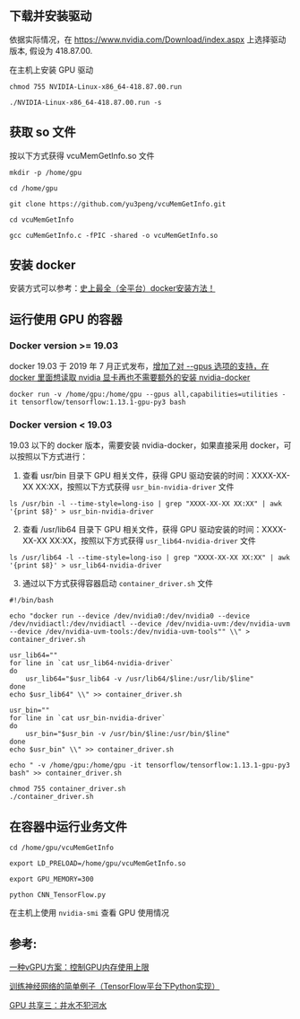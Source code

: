 ## 下载并安装驱动
依据实际情况，在 https://www.nvidia.com/Download/index.aspx 上选择驱动版本, 假设为 418.87.00.

在主机上安装 GPU 驱动

```shell
chmod 755 NVIDIA-Linux-x86_64-418.87.00.run

./NVIDIA-Linux-x86_64-418.87.00.run -s
```

## 获取 so 文件

按以下方式获得 vcuMemGetInfo.so 文件

```shell
mkdir -p /home/gpu

cd /home/gpu

git clone https://github.com/yu3peng/vcuMemGetInfo.git
   
cd vcuMemGetInfo
   
gcc cuMemGetInfo.c -fPIC -shared -o vcuMemGetInfo.so   
```

## 安装 docker

安装方式可以参考：[史上最全（全平台）docker安装方法！](https://zhuanlan.zhihu.com/p/54147784)

## 运行使用 GPU 的容器

### Docker version >= 19.03 

docker 19.03 于 2019 年 7 月正式发布，[增加了对 --gpus 选项的支持，在 docker 里面想读取 nvidia 显卡再也不需要额外的安装 nvidia-docker](https://www.jianshu.com/p/32ad4f448fe5)

```shell
docker run -v /home/gpu:/home/gpu --gpus all,capabilities=utilities -it tensorflow/tensorflow:1.13.1-gpu-py3 bash
```

### Docker version < 19.03

19.03 以下的 docker 版本，需要安装 nvidia-docker，如果直接采用 docker，可以按照以下方式进行：

1. 查看 usr/bin 目录下 GPU 相关文件，获得 GPU 驱动安装的时间：XXXX-XX-XX XX:XX，按照以下方式获得 `usr_bin-nvidia-driver` 文件

```shell
ls /usr/bin -l --time-style=long-iso | grep "XXXX-XX-XX XX:XX" | awk '{print $8}' > usr_bin-nvidia-driver
```

2. 查看 /usr/lib64 目录下 GPU 相关文件，获得 GPU 驱动安装的时间：XXXX-XX-XX XX:XX，按照以下方式获得 `usr_lib64-nvidia-driver` 文件

```shell
ls /usr/lib64 -l --time-style=long-iso | grep "XXXX-XX-XX XX:XX" | awk '{print $8}' > usr_lib64-nvidia-driver
```

3. 通过以下方式获得容器启动 `container_driver.sh` 文件

```shell
#!/bin/bash

echo "docker run --device /dev/nvidia0:/dev/nvidia0 --device /dev/nvidiactl:/dev/nvidiactl --device /dev/nvidia-uvm:/dev/nvidia-uvm --device /dev/nvidia-uvm-tools:/dev/nvidia-uvm-tools"" \\" > container_driver.sh

usr_lib64=""
for line in `cat usr_lib64-nvidia-driver`
do
    usr_lib64="$usr_lib64 -v /usr/lib64/$line:/usr/lib/$line"
done
echo $usr_lib64" \\" >> container_driver.sh

usr_bin=""
for line in `cat usr_bin-nvidia-driver`
do
    usr_bin="$usr_bin -v /usr/bin/$line:/usr/bin/$line"
done
echo $usr_bin" \\" >> container_driver.sh

echo " -v /home/gpu:/home/gpu -it tensorflow/tensorflow:1.13.1-gpu-py3 bash" >> container_driver.sh

chmod 755 container_driver.sh
./container_driver.sh
```

## 在容器中运行业务文件

```shell
cd /home/gpu/vcuMemGetInfo

export LD_PRELOAD=/home/gpu/vcuMemGetInfo.so

export GPU_MEMORY=300

python CNN_TensorFlow.py
```

在主机上使用 `nvidia-smi` 查看 GPU 使用情况

## 参考:
[一种vGPU方案：控制GPU内存使用上限](https://blog.spider.im/post/control-gpu-memory/)

[训练神经网络的简单例子（TensorFlow平台下Python实现）](https://blog.csdn.net/Jaster_wisdom/article/details/78018653)

[GPU 共享三：井水不犯河水](https://zw0610.github.io/notes-cn/gpu-sharing-3.html)

